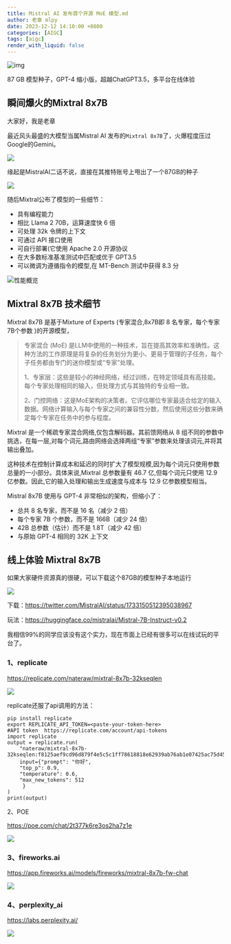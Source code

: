 ```yaml
---
title: Mistral AI 发布首个开源 MoE 模型.md
author: 老章 mlpy
date: 2023-12-12 14:10:00 +0800
categories: [AIGC]
tags: [aigc]
render_with_liquid: false
---
```


![img](https://my-wechat.oss-cn-beijing.aliyuncs.com/mistral-8x7b-v0.1.jpg)

87 GB 模型种子，GPT-4 缩小版，超越ChatGPT3.5，多平台在线体验



## 瞬间爆火的Mixtral 8x7B

大家好，我是老章

最近风头最盛的大模型当属Mistral AI 发布的`Mixtral 8x7B`了，火爆程度压过Google的Gemini。

![](https://my-wechat.oss-cn-beijing.aliyuncs.com/3484D9F4-B451-4655-9E01-7B0CF56EF195.jpeg)



缘起是MistralAI二话不说，直接在其推特账号上甩出了一个87GB的种子

![](https://my-wechat.oss-cn-beijing.aliyuncs.com/GA9QtdEa0AARMrr.jpeg)

随后Mixtral公布了模型的一些细节：

- 具有编程能力
- 相比 Llama 2 70B，运算速度快 6 倍
- 可处理 32k 令牌的上下文
- 可通过 API 接口使用
- 可自行部署(它使用 Apache 2.0 开源协议
- 在大多数标准基准测试中匹配或优于 GPT3.5
- 可以微调为遵循指令的模型,在 MT-Bench 测试中获得 8.3 分

![性能概览](https://my-wechat.oss-cn-beijing.aliyuncs.com/overview.png)

## Mixtral 8x7B 技术细节

Mixtral 8x7B 是基于Mixture of Experts (专家混合,8x7B即 8 名专家，每个专家7B个参数 )的开源模型，

> 专家混合 (MoE) 是LLM中使用的一种技术，旨在提高其效率和准确性。这种方法的工作原理是将复杂的任务划分为更小、更易于管理的子任务，每个子任务都由专门的迷你模型或“专家”处理。
>
> 1、专家层：这些是较小的神经网络，经过训练，在特定领域具有高技能。每个专家处理相同的输入，但处理方式与其独特的专业相一致。
>
> 2、门控网络：这是MoE架构的决策者。它评估哪位专家最适合给定的输入数据。网络计算输入与每个专家之间的兼容性分数，然后使用这些分数来确定每个专家在任务中的参与程度。

Mixtral 是一个稀疏专家混合网络,仅包含解码器。其前馈网络从 8 组不同的参数中挑选，在每一层,对每个词元,路由网络会选择两组“专家”参数来处理该词元,并将其输出叠加。

这种技术在控制计算成本和延迟的同时扩大了模型规模,因为每个词元只使用参数总量的一小部分。具体来说,Mixtral 总参数量有 46.7 亿,但每个词元只使用 12.9 亿参数。因此,它的输入处理和输出生成速度与成本与 12.9 亿参数模型相当。

Mistral 8x7B 使用与 GPT-4 非常相似的架构，但缩小了：

- 总共 8 名专家，而不是 16 名（减少 2 倍）
- 每个专家 7B 个参数，而不是 166B（减少 24 倍）
- 42B 总参数（估计）而不是 1.8T（减少 42 倍）
- 与原始 GPT-4 相同的 32K 上下文



## 线上体验 Mixtral 8x7B

如果大家硬件资源真的很硬，可以下载这个87GB的模型种子本地运行

![](https://my-wechat.oss-cn-beijing.aliyuncs.com/GA4l1rGXAAAIm9y-20231213231714479.jpeg)

下载：https://twitter.com/MistralAI/status/1733150512395038967

玩法：https://huggingface.co/mistralai/Mistral-7B-Instruct-v0.2



我相信99%的同学应该没有这个实力，现在市面上已经有很多可以在线试玩的平台了。

### 1、replicate

https://replicate.com/nateraw/mixtral-8x7b-32kseqlen

![](https://my-wechat.oss-cn-beijing.aliyuncs.com/image-20231210224437407.png)

replicate还服了api调用的方法：

```shell
pip install replicate
export REPLICATE_API_TOKEN=<paste-your-token-here>
#API token  https://replicate.com/account/api-tokens
import replicate
output = replicate.run(
    "nateraw/mixtral-8x7b-32kseqlen:f8125aef9cd96d879f4e5c5c1ff78618818e62939ab76ab1e07425ac75d453bc",
    input={"prompt": "你好",
    "top_p": 0.9,
    "temperature": 0.6,
    "max_new_tokens": 512
     }
)
print(output)
```



2、POE

https://poe.com/chat/2t377k6re3os2ha7z1e

![](https://my-wechat.oss-cn-beijing.aliyuncs.com/image-20231210223615127.png)



### 3、fireworks.ai

https://app.fireworks.ai/models/fireworks/mixtral-8x7b-fw-chat

![](https://my-wechat.oss-cn-beijing.aliyuncs.com/image-20231210223542383.png)

### 4、perplexity_ai

https://labs.perplexity.ai/

![](https://my-wechat.oss-cn-beijing.aliyuncs.com/image-20231213232332144.png)

